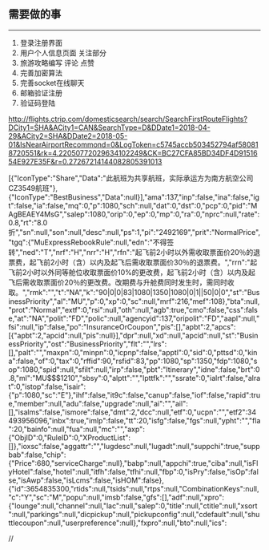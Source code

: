 ## 需要做的事
----

1. 登录注册界面
1. 用户个人信息页面 关注部分
1. 旅游攻略编写 评论 点赞
1. 完善加密算法
1. 完善socket在线聊天
1. 邮箱验证注册
1. 验证码登陆

http://flights.ctrip.com/domesticsearch/search/SearchFirstRouteFlights?DCity1=SHA&ACity1=CAN&SearchType=D&DDate1=2018-04-29&ACity2=SHA&DDate2=2018-05-01&IsNearAirportRecommond=0&LogToken=c5745accb503452794af580818720551&rk=4.22050772029634102249&CK=BC27CFA85BD34DF4D9151654E927E35F&r=0.27267214144082805391013


[{"IconType":"Share","Data":"此航班为共享航班，实际承运方为南方航空公司CZ3549航班"},{"IconType":"BestBusiness","Data":null}],"ama":137,"inp":false,"ina":false,"igt":false,"ia":false,"mq":0,"p":1080,"sch":null,"dat":0,"dst":0,"pcp":0,"pid":"MAgBEAEY4MsG","salep":1080,"orip":0,"ep":0,"mp":0,"ra":0,"nprc":null,"rate":0.8,"rt":"8.0折","sn":null,"son":null,"desc":null,"ps":1,"pi":"2492169","prit":"NormalPrice","tgq":{"MuExpressRebookRule":null,"edn":"不得签转","ned":"T","nrf":"H","nrr":"H","rfn":"起飞前2小时以外需收取票面价20％的退票费，起飞前2小时（含）以内及起飞后需收取票面价30％的退票费。","rrn":"起飞前2小时以外同等舱位收取票面价10%的更改费，起飞前2小时（含）以内及起飞后需收取票面价20％的更改费。改期费与升舱费同时发生时，需同时收取。","rmk":"","t":"NA","k":"90|0|0|83|1080|1350|1080|0|1||50|0|0","st":"BusinessPriority","al":"MU","p":0,"xp":0,"sc":null,"mrf":216,"mef":108},"bta":null,"prot":"Normal","extf":0,"rsi":null,"oth":null,"agb":true,"cmo":false,"css":false,"at":"NA","polit":"FD","polic":null,"agencyid":137,"oripolit":"FD","aapl":null,"fsi":null,"ip":false,"po":"InsuranceOrCoupon","pis":[],"apbt":2,"apcs":[{"apbt":2,"apcid":null,"pis":null}],"dpr":null,"xd":null,"apcid":null,"st":"BusinessPriority","ost":"BusinessPriority","flt":"","lrs":[],"palt":"","maxpn":0,"minpn":0,"icpnp":false,"apptl":0,"sid":0,"pttsd":0,"kina":false,"of":0,"tax":0,"rffid":90,"rsfid":83,"pp":1080,"sp":1350,"fdp":1080,"sop":1080,"spid":null,"sfilt":null,"irp":false,"pbt":"Itinerary","idne":false,"brt":0.8,"ml":"MU$$$1210","sbsy":0,"alptt":"","lpttfk":"","ssrate":0,"ialrt":false,"alrat":0,"istop":false,"isair":{"p":1080,"sc":"E"},"ihf":false,"it9c":false,"canup":false,"iof":false,"rapid":true,"member":null,"adu":false,"upgrade":null,"ai":"","ail":[],"isalms":false,"ismore":false,"dmt":2,"dcc":null,"etf":0,"ucpn":"","etf2":34493956096,"inbx":true,"imlp":false,"tt":20,"isfg":false,"fgs":null,"ypht":"","fla":20,"bainfo":null,"fua":null,"mc":"","axp":{"ObjID":0,"RuleID":0,"XProductList":[]},"ioxsc":false,"aggattr":"","lugdesc":null,"lugadt":null,"suppchi":true,"suppbab":false,"chip":{"Price":680,"serviceCharge":null},"babp":null,"appchi":true,"ciba":null,"isFlyHotel":false,"hotel":null,"itfh":false,"tfhi":null,"fbp":0,"isPry":false,"isOp":false,"isAwp":false,"isLcms":false,"isHOM":false},{"id":3654835300,"rtids":null,"tsids":null,"rtps":null,"CombinationKeys":null,"c":"Y","sc":"M","popu":null,"imsb":false,"gfs":[],"adf":null,"xpro":{"lounge":null,"channel":null,"lac":null,"salep":0,"title":null,"ctitle":null,"xsort":null,"parkings":null,"dicpickup":null,"pickupconfig":null,"cdefault":null,"shuttlecoupon":null,"userpreference":null},"fxpro":null,"bto":null,"ics":



/*<![CDATA[*/
 var ctx='/otn/';
 var globalRepeatSubmitToken = null;
 var global_lang = 'zh_CN';
 var sessionInit = '';
 var isShowNotice = null;
 var CLeftTicketUrl = null;
 var isTestFlow = null;
 var isMobileCheck = null;
 var passport_appId = 'otn';
 var passport_login = 'https://kyfw.12306.cn/passport/web/login';
 var passport_captcha = 'https://kyfw.12306.cn/passport/captcha/captcha-image';
 var passport_authuam = 'https://kyfw.12306.cn/passport/web/auth/uamtk';
 var passport_captcha_check = 'https://kyfw.12306.cn/passport/captcha/captcha-check';
 var passport_authclient = 'uamauthclient';
 var passport_loginPage = 'login/init';
 var passport_okPage = 'index/initMy12306';
 var passport_proxy_captcha =  'login/init';
 /*]]>*/
